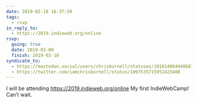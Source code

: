 ```yaml
---
date: 2019-02-18 16:37:59
tags:
  - rsvp
in_reply_to:
  - https://2019.indieweb.org/online
rsvp:
  going: true
  date: 2019-03-09
  finish: 2019-03-10
syndicate_to:
  - https://mastodon.social/users/chrisburnell/statuses/101614084440681519
  - https://twitter.com/iamchrisburnell/status/1097535715951423488
---
```


I will be attending <a href="https://2019.indieweb.org/online" rel="external">https://2019.indieweb.org/online</a> My first IndieWebCamp! Can’t wait.
